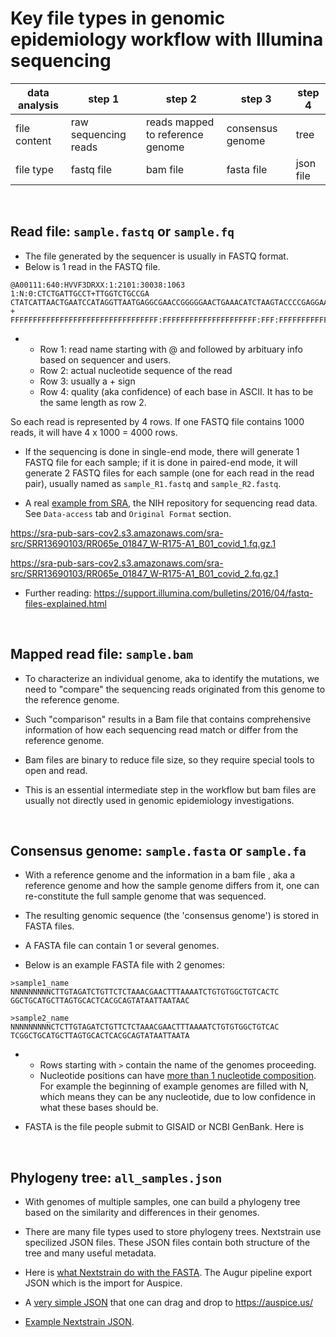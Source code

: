# Key file types in genomic epidemiology workflow with Illumina sequencing 

| data analysis | step 1 | step 2 | step 3 | step 4 | 
|---|-----|------|-------|--|
| file content | raw sequencing reads | reads mapped to reference genome | consensus genome | tree |
| file type | fastq file | bam file | fasta file | json file |

<br>

## Read file: `sample.fastq` or `sample.fq`

- The file generated by the sequencer is usually in FASTQ format. 
- Below is 1 read in the FASTQ file. 
```
@A00111:640:HVVF3DRXX:1:2101:30038:1063 1:N:0:CTCTGATTGCCT+TTGGTCTGCCGA
CTATCATTAACTGAATCCATAGGTTAATGAGGCGAACCGGGGGAACTGAAACATCTAAGTACCCCGAGGAAAAGAAATCAACCGAGATTCCCCCAGTAGCGGCGA
+
FFFFFFFFFFFFFFFFFFFFFFFFFFFFFFFFF:FFFFFFFFFFFFFFFFFFFFF:FFF:FFFFFFFFFFFFFFFFFF:FFFFFFFFFFFFFFFFF:FFFFFFFF
```
-  
   + Row 1: read name starting with @ and followed by arbituary info based on sequencer and users.
   + Row 2: actual nucleotide sequence of the read
   + Row 3: usually a + sign
   + Row 4: quality (aka confidence) of each base in ASCII. It has to be the same length as row 2.

So each read is represented by 4 rows. If one FASTQ file contains 1000 reads, it will have 4 x 1000 = 4000 rows.

- If the sequencing is done in single-end mode, there will generate 1 FASTQ file for each sample; if it is done in paired-end mode, it will generate 2 FASTQ files for each sample (one for each read in the read pair), usually named as `sample_R1.fastq` and `sample_R2.fastq`.

- A real [example from SRA](https://trace.ncbi.nlm.nih.gov/Traces/sra/?run=SRR13690103), the NIH repository for sequencing read data. See `Data-access` tab and `Original Format` section. 

https://sra-pub-sars-cov2.s3.amazonaws.com/sra-src/SRR13690103/RR065e_01847_W-R175-A1_B01_covid_1.fq.gz.1

https://sra-pub-sars-cov2.s3.amazonaws.com/sra-src/SRR13690103/RR065e_01847_W-R175-A1_B01_covid_2.fq.gz.1  

- Further reading: https://support.illumina.com/bulletins/2016/04/fastq-files-explained.html

<br>

## Mapped read file: `sample.bam`

- To characterize an individual genome, aka to identify the mutations, we need to "compare" the sequencing reads originated from this genome to the reference genome.

- Such "comparison" results in a Bam file that contains comprehensive information of how each sequencing read match or differ from the reference genome. 

- Bam files are binary to reduce file size, so they require special tools to open and read. 

- This is an essential intermediate step in the workflow but bam files are usually not directly used in genomic epidemiology investigations.

<br>

## Consensus genome: `sample.fasta` or `sample.fa`

- With a reference genome and the information in a bam file , aka a reference genome and how the sample genome differs from it, one can re-constitute the full sample genome that was sequenced. 

- The resulting genomic sequence (the 'consensus genome') is stored in FASTA files.

- A FASTA file can contain 1 or several genomes.

- Below is an example FASTA file with 2 genomes:

```
>sample1_name
NNNNNNNNNCTTGTAGATCTGTTCTCTAAACGAACTTTAAAATCTGTGTGGCTGTCACTC
GGCTGCATGCTTAGTGCACTCACGCAGTATAATTAATAAC

>sample2_name
NNNNNNNNNCTCTTGTAGATCTGTTCTCTAAACGAACTTTAAAATCTGTGTGGCTGTCAC
TCGGCTGCATGCTTAGTGCACTCACGCAGTATAATTAATA
```
-
  + Rows starting with `>` contain the name of the genomes proceeding.
  + Nucleotide positions can have [more than 1 nucleotide composition](https://genome.ucsc.edu/goldenPath/help/iupac.html.). For example the beginning of example genomes are filled with N, which means they can be any nucleotide, due to low confidence in what these bases should be. 

- FASTA is the file people submit to GISAID or NCBI GenBank. Here is 

<br>

## Phylogeny tree: `all_samples.json`

- With genomes of multiple samples, one can build a phylogeny tree based on the similarity and differences in their genomes. 

- There are many file types used to store phylogeny trees. Nextstrain use specilized JSON files. These JSON files contain both structure of the tree and many useful metadata. 

- Here is [what Nextstrain do with the FASTA](https://docs.nextstrain.org/projects/augur/en/stable/index.html). The Augur pipeline export JSON which is the import for Auspice. 

- A [very simple JSON](https://github.com/czbiohub/covidtracker/raw/master/auspice/covidtracker_pawnee-examples.json) that one can drag and drop to https://auspice.us/

- [Example Nextstrain JSON](https://github.com/nextstrain/augur/blob/master/augur/data/schema-export-v2.json).

